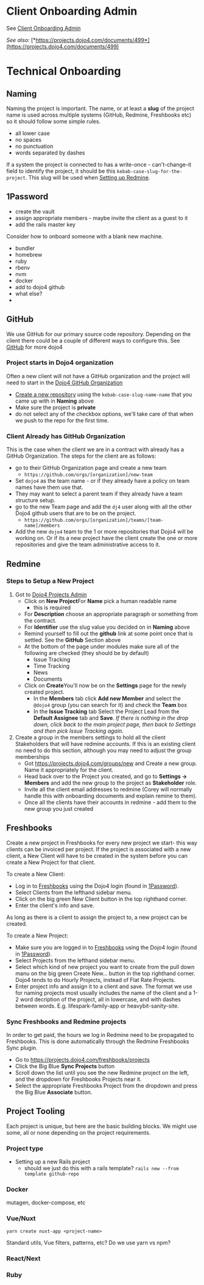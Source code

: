# Client Onboarding Admin

See [Client Onboarding Admin](./client-boarding.md)

*See also:*
[*https://projects.dojo4.com/documents/499*](https://projects.dojo4.com/documents/499)  


# Technical Onboarding

## Naming

Naming the project is important. The name, or at least a **slug** of the
project name is used across multiple systems (GitHub, Redmine,
Freshbooks etc) so it should follow some simple rules.

  - all lower case
  - no spaces
  - no punctuation
  - words separated by dashes

If a system the project is connected to has a write-once -
can't-change-it field to identify the project, it should be this
`kebab-case-slug-for-the-project`. This slug will be used when [Setting
up
Redmine](./redmine).

## 1Password

  - create the vault
  - assign appropriate members - maybe invite the client as a guest to
    it
  - add the rails master key

Consider how to onboard someone with a blank new machine.

  - bundler
  - homebrew
  - ruby
  - rbenv
  - nvm
  - docker
  - add to dojo4 github
  - what else?
  -   

## GitHub

We use GitHub for our primary source code repository. Depending on the
client there could be a couple of different ways to configure this. See
[GitHub](./github.md) for more dojo4

### Project starts in Dojo4 organization

Often a new client will not have a GitHub organization and the project
will need to start in the [Dojo4 GitHub
Organization](https://github.com/dojo4/)

  - [Create a new
    repository](https://github.com/organizations/dojo4/repositories/new)
    using the `kebab-case-slug-name-name` that you came up with in
    **Naming** above
  - Make sure the project is **private**
  - do not select any of the checkbox options, we'll take care of that
    when we push to the repo for the first time.

### Client Already has GitHub Organization

This is the case when the client we are in a contract with already has a
GitHub Organization. The steps for the client are as follows:

  - go to their GitHub Organization page and create a new team
      - `https://github.com/orgs/[organization]/new-team`
  - Set `dojo4` as the team name - or if they already have a policy on
    team names have them use that.
  - They may want to select a parent team if they already have a team
    structure setup.
  - go to the new Team page and add the `dj4` user along with all the
    other Dojo4 github users that are to be on the project.
      - `https://github.com/orgs/[organization]/teams/[team-name]/members`
  - Add the new `dojo4` team to the 1 or more repositories that Dojo4
    will be working on. Or if its a new project have the client create
    the one or more repositories and give the team administrative access
    to it.

## Redmine

### Steps to Setup a New Project

1.  Got to [Dojo4 Projects
    Admin](https://projects.dojo4.com/admin/projects)
      - Click on **New Project**For **Name** pick a human readable name
        - this is required
      - For **Description** choose an appropriate paragraph or something
        from the contract.
      - For **Identifier** use the slug value you decided on in
        **Naming** above
      - Remind yourself to fill out the **github** link at some point
        once that is settled. See the **GitHub** Section above
      - At the bottom of the page under modules make sure all of the
        following are checked (they should be by default)
          - Issue Tracking
          - Time Tracking
          - News
          - Documents
      - Click on **Create**You'll now be on the **Settings** page for
        the newly created project.
          - In the **Members** tab click **Add new Member** and select
            the `@dojo4` group (you can search for it) and check the
            **Team** box
          - In the **Issue Tracking** tab Select the Project Lead from
            the **Default Assignee** tab and **Save**. *If there is
            nothing in the drop down, click back to the main project
            page, then back to Settings and then pick Issue Tracking
            again.*
2.  Create a group in the members settings to hold all the client
    Stakeholders that will have redmine accounts. If this is an existing
    client no need to do this section, although you may need to adjust
    the group memberships
      - Got <https://projects.dojo4.com/groups/new> and Create a new
        group. Name it appropriately for the client.
      - Head back over to the Project you created, and go to **Settings
        → Members** and add the new group to the project as
        **Stakeholder** role.
      - Invite all the client email addresses to redmine (Corey will
        normally handle this with onboarding documents and explain
        remine to them).
      - Once all the clients have their accounts in redmine - add them
        to the new group you just created

## Freshbooks

Create a new project in Freshbooks for every new project we start- this way clients can be invoiced per project. If the project is associated with a new client, a New Client will have to be created in the system before you can create a New Project for that client. 

To create a New Client:
  - Log in to [Freshbooks](https://my.freshbooks.com/) using the Dojo4 login (found in [1Password](./biz-tools.md)).
  - Select Clients from the lefthand sidebar menu.
  - Click on the big green New Client button in the top righthand corner. 
  - Enter the client's info and save. 

As long as there is a client to assign the project to, a new project can be created. 

To create a New Project:
  - Make sure you are logged in to [Freshbooks](https://my.freshbooks.com/) using the Dojo4 login (found in [1Password](./biz-tools.md)).
  - Select Projects from the lefthand sidebar menu.
  - Select which kind of new project you want to create from the pull down manu on the big green Create New... button in the top righthand corner. Dojo4 tends to do Hourly Projects, instead of Flat Rate Projects. 
  - Enter project info and assign it to a client and save. The format we use for naming projects most usually includes the name of the client and a 1-2 word decription of the project, all in lowercase, and with dashes between words. E.g. lifespark-family-app or heavybit-sanity-site. 

### Sync Freshbooks and Redmine projects

In order to get paid, the hours we log in Redmine need to be propagated
to Freshbooks. This is done automatically through the Redmine Freshbooks
Sync plugin.

  - Go to <https://projects.dojo4.com/freshbooks/projects>
  - Click the Big Blue **Sync Projects** button
  - Scroll down the list until you see the new Redmine project on the
    left, and the dropdown for Freshbooks Projects near it.
  - Select the appropriate Freshbooks Project from the dropdown and
    press the Big Blue **Associate** button.

## Project Tooling

Each project is unique, but here are the basic building blocks. We might
use some, all or none depending on the project requirements.

### Project type

  - Setting up a new Rails project
      - should we just do this with a rails template? `rails new --from
        template github-repo`

### Docker

mutagen, docker-compose, etc

### Vue/Nuxt

    yarn create nuxt-app <project-name>

Standard utils, Vue filters, patterns, etc? Do we use yarn vs npm?

### React/Next

  

### Ruby
